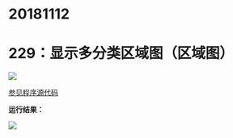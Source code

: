 # 20181112

# 229：显示多分类区域图（区域图）

<img src="http://image.renkaigis.com/keepcoding/2018111201.png">

<a href="https://github.com/renkaigis/KeepCoding/tree/master/2018/11/12" target="_blank">参见程序源代码</a>

**运行结果：**

<img src="http://image.renkaigis.com/keepcoding/2018111202.png">